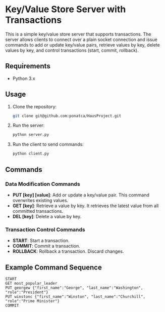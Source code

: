 # Key/Value Store Server with Transactions

This is a simple key/value store server that supports transactions. The server allows clients to connect over a plain socket connection and issue commands to add or update key/value pairs, retrieve values by key, delete values by key, and control transactions (start, commit, rollback).

## Requirements

- Python 3.x

## Usage

1. Clone the repository:

    ```bash
    git clone git@github.com:ponatca/HausProject.git
    ```

2. Run the server:

    ```bash
    python server.py
    ```

3. Run the client to send commands:

    ```bash
    python client.py
    ```

## Commands

### Data Modification Commands

- **PUT [key] [value]**: Add or update a key/value pair. This command overwrites existing values.
- **GET [key]**: Retrieve a value by key. It retrieves the latest value from all committed transactions.
- **DEL [key]**: Delete a value by key.

### Transaction Control Commands

- **START**: Start a transaction.
- **COMMIT**: Commit a transaction.
- **ROLLBACK**: Rollback a transaction. Discard changes.

## Example Command Sequence

```plaintext
START
GET most_popular_leader
PUT georgew {"first_name":"George", "last_name":"Washington", "role":"President"}
PUT winstonc {"first_name":"Winston", "last_name":"Churchill", "role":"Prime Minister"}
COMMIT
```